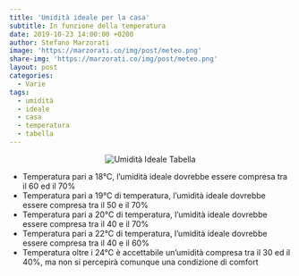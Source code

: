 ```yaml
---
title: 'Umidità ideale per la casa'
subtitle: In funzione della temperatura
date: 2019-10-23 14:00:00 +0200
author: Stefano Marzorati
image: 'https://marzorati.co/img/post/meteo.png'
share-img: 'https://marzorati.co/img/post/meteo.png'
layout: post
categories:
  - Varie
tags:
  - umidità
  - ideale
  - casa
  - temperatura
  - tabella
---
```

<center><img src="https://marzorati.co/img/umidita_ideale.jpg" alt="Umidità Ideale Tabella"></center>

* Temperatura pari a 18°C, l’umidità ideale dovrebbe essere compresa tra il 60 ed il 70%   
* Temperatura pari a 19°C di temperatura, l’umidità ideale dovrebbe essere compresa tra il 50 e il 70%   
* Temperatura pari a 20°C di temperatura, l’umidità ideale dovrebbe essere compresa tra il 40 e il 70%   
* Temperatura pari a 22°C di temperatura, l’umidità ideale dovrebbe essere compresa tra il 40 e il 60%   
* Temperatura oltre i 24°C è accettabile un’umidità compresa tra il 30 ed il 40%, ma non si percepirà comunque una condizione di comfort   

